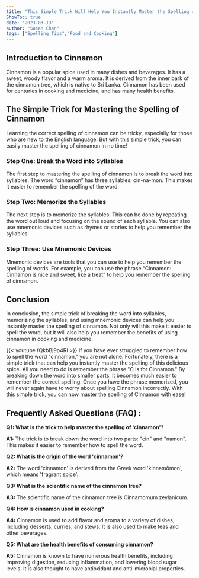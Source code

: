 ```yaml
---
title: "This Simple Trick Will Help You Instantly Master the Spelling of 'Cinnamon'!"
ShowToc: true 
date: "2023-03-13"
author: "Susan Chan" 
tags: ["Spelling Tips","Food and Cooking"]
---
```

## Introduction to Cinnamon

Cinnamon is a popular spice used in many dishes and beverages. It has a sweet, woody flavor and a warm aroma. It is derived from the inner bark of the cinnamon tree, which is native to Sri Lanka. Cinnamon has been used for centuries in cooking and medicine, and has many health benefits.

## The Simple Trick for Mastering the Spelling of Cinnamon

Learning the correct spelling of cinnamon can be tricky, especially for those who are new to the English language. But with this simple trick, you can easily master the spelling of cinnamon in no time!

### Step One: Break the Word into Syllables

The first step to mastering the spelling of cinnamon is to break the word into syllables. The word “cinnamon” has three syllables: cin-na-mon. This makes it easier to remember the spelling of the word.

### Step Two: Memorize the Syllables

The next step is to memorize the syllables. This can be done by repeating the word out loud and focusing on the sound of each syllable. You can also use mnemonic devices such as rhymes or stories to help you remember the syllables.

### Step Three: Use Mnemonic Devices

Mnemonic devices are tools that you can use to help you remember the spelling of words. For example, you can use the phrase “Cinnamon: Cinnamon is nice and sweet, like a treat” to help you remember the spelling of cinnamon.

## Conclusion

In conclusion, the simple trick of breaking the word into syllables, memorizing the syllables, and using mnemonic devices can help you instantly master the spelling of cinnamon. Not only will this make it easier to spell the word, but it will also help you remember the benefits of using cinnamon in cooking and medicine.

{{< youtube fQkbBj9p4RI >}} 
If you have ever struggled to remember how to spell the word "cinnamon," you are not alone. Fortunately, there is a simple trick that can help you instantly master the spelling of this delicious spice. All you need to do is remember the phrase "C is for Cinnamon." By breaking down the word into smaller parts, it becomes much easier to remember the correct spelling. Once you have the phrase memorized, you will never again have to worry about spelling Cinnamon incorrectly. With this simple trick, you can now master the spelling of Cinnamon with ease!

## Frequently Asked Questions (FAQ) :
**Q1: What is the trick to help master the spelling of 'cinnamon'?**

**A1:** The trick is to break down the word into two parts: "cin" and "namon". This makes it easier to remember how to spell the word.

**Q2: What is the origin of the word 'cinnamon'?**

**A2:** The word 'cinnamon' is derived from the Greek word 'kinnamōmon', which means 'fragrant spice'.

**Q3: What is the scientific name of the cinnamon tree?**

**A3:** The scientific name of the cinnamon tree is Cinnamomum zeylanicum.

**Q4: How is cinnamon used in cooking?**

**A4:** Cinnamon is used to add flavor and aroma to a variety of dishes, including desserts, curries, and stews. It is also used to make teas and other beverages.

**Q5: What are the health benefits of consuming cinnamon?**

**A5:** Cinnamon is known to have numerous health benefits, including improving digestion, reducing inflammation, and lowering blood sugar levels. It is also thought to have antioxidant and anti-microbial properties.





